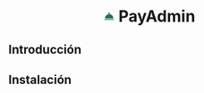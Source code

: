 <h1 align="center">
  <span><img width="20" src="./.github/assets/payadminLogo.png"/></span>
  PayAdmin
</h1>

## Introducción

## Instalación
